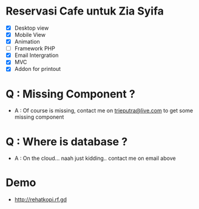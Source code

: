 # Reservasi Cafe untuk Zia Syifa
- [x] Desktop view       
- [x] Mobile View
- [x] Animation
- [ ] Framework PHP
- [x] Email Intergration
- [x] MVC
- [x] Addon for printout

# Q : Missing Component ?
- A : Of course is missing, contact me on trieputra@live.com to get some missing component

# Q : Where is database ?
- A	: On the cloud... naah just kidding.. contact me on email above

# Demo
- http://rehatkopi.rf.gd
